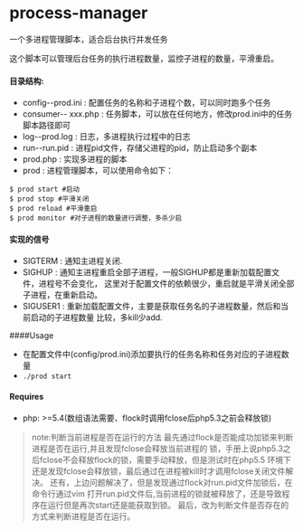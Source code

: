 # process-manager #
一个多进程管理脚本，适合后台执行并发任务

这个脚本可以管理后台任务的执行进程数量，监控子进程的数量，平滑重启。


#### 目录结构: ###
* config--prod.ini : 配置任务的名称和子进程个数，可以同时跑多个任务
* consumer-- xxx.php : 任务脚本，可以放在任何地方，修改prod.ini中的任务脚本路径即可
* log--prod.log : 日志，多进程执行过程中的日志
* run--run.pid : 进程pid文件，存储父进程的pid，防止启动多个副本
* prod.php : 实现多进程的脚本
* prod : 进程管理脚本，可以使用命令如下：
```
$ prod start #启动
$ prod stop #平滑关闭
$ prod reload #平滑重启
$ prod monitor #对子进程的数量进行调整，多杀少启
```
#### 实现的信号
* SIGTERM : 通知主进程关闭.
* SIGHUP : 通知主进程重启全部子进程，一般SIGHUP都是重新加载配置文件，进程号不会变化，
这里对于配置文件的依赖很少，重启就是平滑关闭全部子进程，在重新启动。
* SIGUSER1 : 重新加载配置文件，主要是获取任务名的子进程数量，然后和当前启动的子进程数量
比较，多kill少add.

####Usage
* 在配置文件中(config/prod.ini)添加要执行的任务名称和任务对应的子进程数量
* `./prod start`

#### Requires
* php: >=5.4(数组语法需要、flock时调用fclose后php5.3之前会释放锁)

>note:判断当前进程是否在运行的方法
最先通过flock是否能成功加锁来判断进程是否在运行,并且发现fclose会释放当前进程的
锁，手册上说php5.3之后fclose不会释放flock的锁，需要手动释放，但是测试时在php5.5
环境下还是发现fclose会释放锁，最后通过在进程被kill时才调用fclose关闭文件解决。
还有，上边问题解决了，但是发现通过flock对run.pid文件加锁后，在命令行通过vim
打开run.pid文件后,当前进程的锁就被释放了，还是导致程序在运行但是再次start还是能获取到锁。
最后，改为判断文件是否存在的方式来判断进程是否在运行。